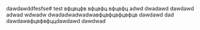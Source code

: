 dawdawddfesfse# test
вфцвцфв
вфцвфц
вфцвфц
adwd
dwadawd
dawdawd
adwad
wdwadw
dwadadwadwadwaвфцвфцвфцвфцв
dawdawd
dad
dawdawвфцвфвфццdawdawd
dawdwad
